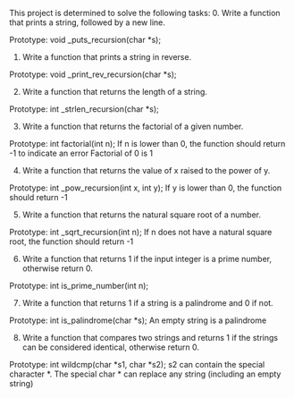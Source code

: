 This project is determined to solve the following tasks:
0. Write a function that prints a string, followed by a new line.

Prototype: void _puts_recursion(char *s);

1. Write a function that prints a string in reverse.

Prototype: void _print_rev_recursion(char *s);

2. Write a function that returns the length of a string.

Prototype: int _strlen_recursion(char *s);

3. Write a function that returns the factorial of a given number.

Prototype: int factorial(int n);
If n is lower than 0, the function should return -1 to indicate an error
Factorial of 0 is 1

4. Write a function that returns the value of x raised to the power of y.

Prototype: int _pow_recursion(int x, int y);
If y is lower than 0, the function should return -1

5. Write a function that returns the natural square root of a number.

Prototype: int _sqrt_recursion(int n);
If n does not have a natural square root, the function should return -1

6. Write a function that returns 1 if the input integer is a prime number, otherwise return 0.

Prototype: int is_prime_number(int n);



7. Write a function that returns 1 if a string is a palindrome and 0 if not.

Prototype: int is_palindrome(char *s);
An empty string is a palindrome

8. Write a function that compares two strings and returns 1 if the strings can be considered identical, otherwise return 0.

Prototype: int wildcmp(char *s1, char *s2);
s2 can contain the special character *.
The special char * can replace any string (including an empty string)
